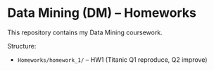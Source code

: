 # Data Mining (DM) – Homeworks

This repository contains my Data Mining coursework.

Structure:
- `Homeworks/homework_1/` – HW1 (Titanic Q1 reproduce, Q2 improve)
